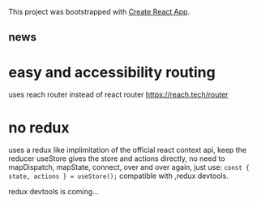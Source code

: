 This project was bootstrapped with [Create React App](https://github.com/facebook/create-react-app).

## news

# easy and accessibility routing
uses reach router instead of react router
https://reach.tech/router

# no redux 
uses a redux like implimitation of the official react context api,
keep the reducer 
useStore gives the store and actions directly, 
no need to mapDispatch, mapState, connect, over and over again,  just use: 
`const { state, actions } = useStore();`
compatible with ,redux devtools.

redux devtools  is coming... 

